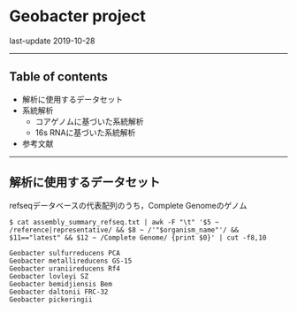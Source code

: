 # Geobacter project

last-update 2019-10-28

-------------------------------------------------
## Table of contents

- 解析に使用するデータセット
- 系統解析
  - コアゲノムに基づいた系統解析
  - 16s RNAに基づいた系統解析
- 参考文献

-------------------------------------------------

## 解析に使用するデータセット

refseqデータベースの代表配列のうち，Complete Genomeのゲノム

`$ cat assembly_summary_refseq.txt | awk -F "\t" '$5 ~ /reference|representative/ && $8 ~ /'"$organism_name"'/ && $11=="latest" && $12 ~ /Complete Genome/ {print $0}' | cut -f8,10`

```
Geobacter sulfurreducens PCA	
Geobacter metallireducens GS-15	
Geobacter uraniireducens Rf4	
Geobacter lovleyi SZ	
Geobacter bemidjiensis Bem	
Geobacter daltonii FRC-32	
Geobacter pickeringii	
```
